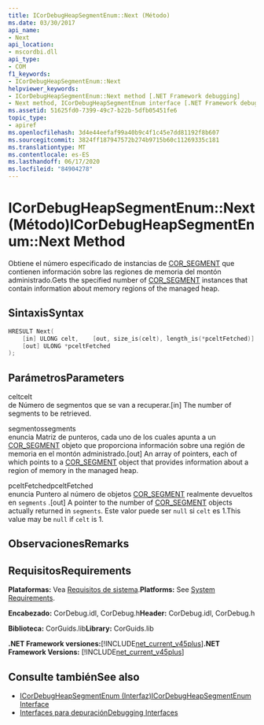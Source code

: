 ```yaml
---
title: ICorDebugHeapSegmentEnum::Next (Método)
ms.date: 03/30/2017
api_name:
- Next
api_location:
- mscordbi.dll
api_type:
- COM
f1_keywords:
- ICorDebugHeapSegmentEnum::Next
helpviewer_keywords:
- ICorDebugHeapSegmentEnum::Next method [.NET Framework debugging]
- Next method, ICorDebugHeapSegmentEnum interface [.NET Framework debugging]
ms.assetid: 51625fd0-7399-49c7-b22b-5dfb05451fe6
topic_type:
- apiref
ms.openlocfilehash: 3d4e44eefaf99a40b9c4f1c45e7dd81192f8b607
ms.sourcegitcommit: 3824ff187947572b274b9715b60c11269335c181
ms.translationtype: MT
ms.contentlocale: es-ES
ms.lasthandoff: 06/17/2020
ms.locfileid: "84904278"
---
```

# <a name="icordebugheapsegmentenumnext-method"></a><span data-ttu-id="cfabc-102">ICorDebugHeapSegmentEnum::Next (Método)</span><span class="sxs-lookup"><span data-stu-id="cfabc-102">ICorDebugHeapSegmentEnum::Next Method</span></span>
<span data-ttu-id="cfabc-103">Obtiene el número especificado de instancias de [COR_SEGMENT](cor-segment-structure.md) que contienen información sobre las regiones de memoria del montón administrado.</span><span class="sxs-lookup"><span data-stu-id="cfabc-103">Gets the specified number of [COR_SEGMENT](cor-segment-structure.md) instances that contain information about memory regions of the managed heap.</span></span>  
  
## <a name="syntax"></a><span data-ttu-id="cfabc-104">Sintaxis</span><span class="sxs-lookup"><span data-stu-id="cfabc-104">Syntax</span></span>  
  
```cpp  
HRESULT Next(  
    [in] ULONG celt,    [out, size_is(celt), length_is(*pceltFetched)] COR_SEGMENT segments[],
    [out] ULONG *pceltFetched  
);  
```  
  
## <a name="parameters"></a><span data-ttu-id="cfabc-105">Parámetros</span><span class="sxs-lookup"><span data-stu-id="cfabc-105">Parameters</span></span>  
 <span data-ttu-id="cfabc-106">celt</span><span class="sxs-lookup"><span data-stu-id="cfabc-106">celt</span></span>  
 <span data-ttu-id="cfabc-107">de Número de segmentos que se van a recuperar.</span><span class="sxs-lookup"><span data-stu-id="cfabc-107">[in] The number of segments to be retrieved.</span></span>  
  
 <span data-ttu-id="cfabc-108">segmentos</span><span class="sxs-lookup"><span data-stu-id="cfabc-108">segments</span></span>  
 <span data-ttu-id="cfabc-109">enuncia Matriz de punteros, cada uno de los cuales apunta a un [COR_SEGMENT](cor-segment-structure.md) objeto que proporciona información sobre una región de memoria en el montón administrado.</span><span class="sxs-lookup"><span data-stu-id="cfabc-109">[out] An array of pointers, each of which points to a [COR_SEGMENT](cor-segment-structure.md) object that provides information about a region of memory in the managed heap.</span></span>  
  
 <span data-ttu-id="cfabc-110">pceltFetched</span><span class="sxs-lookup"><span data-stu-id="cfabc-110">pceltFetched</span></span>  
 <span data-ttu-id="cfabc-111">enuncia Puntero al número de objetos [COR_SEGMENT](cor-segment-structure.md) realmente devueltos en `segments` .</span><span class="sxs-lookup"><span data-stu-id="cfabc-111">[out] A pointer to the number of [COR_SEGMENT](cor-segment-structure.md) objects actually returned in `segments`.</span></span> <span data-ttu-id="cfabc-112">Este valor puede ser `null` si `celt` es 1.</span><span class="sxs-lookup"><span data-stu-id="cfabc-112">This value may be `null` if `celt` is 1.</span></span>  
  
## <a name="remarks"></a><span data-ttu-id="cfabc-113">Observaciones</span><span class="sxs-lookup"><span data-stu-id="cfabc-113">Remarks</span></span>  
  
## <a name="requirements"></a><span data-ttu-id="cfabc-114">Requisitos</span><span class="sxs-lookup"><span data-stu-id="cfabc-114">Requirements</span></span>  
 <span data-ttu-id="cfabc-115">**Plataformas:** Vea [Requisitos de sistema](../../get-started/system-requirements.md).</span><span class="sxs-lookup"><span data-stu-id="cfabc-115">**Platforms:** See [System Requirements](../../get-started/system-requirements.md).</span></span>  
  
 <span data-ttu-id="cfabc-116">**Encabezado:** CorDebug.idl, CorDebug.h</span><span class="sxs-lookup"><span data-stu-id="cfabc-116">**Header:** CorDebug.idl, CorDebug.h</span></span>  
  
 <span data-ttu-id="cfabc-117">**Biblioteca:** CorGuids.lib</span><span class="sxs-lookup"><span data-stu-id="cfabc-117">**Library:** CorGuids.lib</span></span>  
  
 <span data-ttu-id="cfabc-118">**.NET Framework versiones:**[!INCLUDE[net_current_v45plus](../../../../includes/net-current-v45plus-md.md)]</span><span class="sxs-lookup"><span data-stu-id="cfabc-118">**.NET Framework Versions:** [!INCLUDE[net_current_v45plus](../../../../includes/net-current-v45plus-md.md)]</span></span>  
  
## <a name="see-also"></a><span data-ttu-id="cfabc-119">Consulte también</span><span class="sxs-lookup"><span data-stu-id="cfabc-119">See also</span></span>

- [<span data-ttu-id="cfabc-120">ICorDebugHeapSegmentEnum (Interfaz)</span><span class="sxs-lookup"><span data-stu-id="cfabc-120">ICorDebugHeapSegmentEnum Interface</span></span>](icordebugheapsegmentenum-interface.md)
- [<span data-ttu-id="cfabc-121">Interfaces para depuración</span><span class="sxs-lookup"><span data-stu-id="cfabc-121">Debugging Interfaces</span></span>](debugging-interfaces.md)
